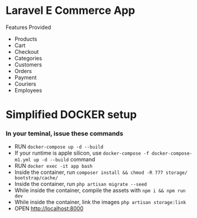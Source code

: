# Laravel E Commerce App

Features Provided
- Products
- Cart
- Checkout
- Categories
- Customers
- Orders
- Payment
- Couriers
- Employees

# Simplified DOCKER setup
### In your teminal, issue these commands

- RUN `docker-compose up -d --build`
- If your runtime is apple silicon, use `docker-compose -f docker-compose-m1.yml up -d --build` command
- RUN `docker exec -it app bash`
- Inside the container, run `composer install && chmod -R 777 storage/ bootstrap/cache/`
- Inside the container, run `php artisan migrate --seed`
- While inside the container, compile the assets with `npm i && npm run dev`
- While inside the container, link the images `php artisan storage:link`
- OPEN [http://localhost:8000](http://localhost:8000)
